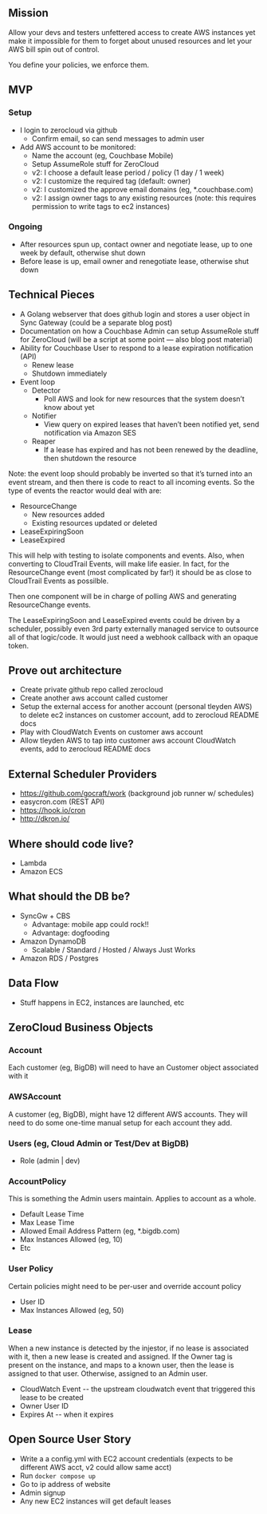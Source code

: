 ## Mission

Allow your devs and testers unfettered access to create AWS instances yet make it impossible for them to forget about unused resources and let your AWS bill spin out of control.

You define your policies, we enforce them.

## MVP

### Setup

- I login to zerocloud via github
     - Confirm email, so can send messages to admin user
- Add AWS account to be monitored:
     - Name the account (eg, Couchbase Mobile)
     - Setup AssumeRole stuff for ZeroCloud
     - v2: I choose a default lease period / policy (1 day / 1 week)
     - v2: I customize the required tag (default: owner)
     - v2: I customized the approve email domains (eg, *.couchbase.com)
     - v2: I assign owner tags to any existing resources (note: this requires permission to write tags to ec2 instances)

### Ongoing

- After resources spun up, contact owner and negotiate lease, up to one week by default, otherwise shut down
- Before lease is up, email owner and renegotiate lease, otherwise shut down

## Technical Pieces

- A Golang webserver that does github login and stores a user object in Sync Gateway  (could be a separate blog post)
- Documentation on how a Couchbase Admin can setup AssumeRole stuff for ZeroCloud (will be a script at some point — also blog post material)
- Ability for Couchbase User to respond to a lease expiration notification (API)
     - Renew lease
     - Shutdown immediately
- Event loop
     - Detector
          - Poll AWS and look for new resources that the system doesn’t know about yet
     - Notifier
          - View query on expired leases that haven’t been notified yet, send notification via Amazon SES
     - Reaper
          - If a lease has expired and has not been renewed by the deadline, then shutdown the resource

Note: the event loop should probably be inverted so that it’s turned into an event stream, and then there is code to react to all incoming events.  So the type of events the reactor would deal with are:

- ResourceChange
     - New resources added
     - Existing resources updated or deleted
- LeaseExpiringSoon
- LeaseExpired

This will help with testing to isolate components and events.  Also, when converting to CloudTrail Events, will make life easier.  In fact, for the ResourceChange event (most complicated by far!) it should be as close to CloudTrail Events as possilble.

Then one component will be in charge of polling AWS and generating ResourceChange events.

The LeaseExpiringSoon and LeaseExpired events could be driven by a scheduler, possibly even 3rd party externally managed service to outsource all of that logic/code.  It would just need a webhook callback with an opaque token.

## Prove out architecture

- Create private github repo called zerocloud
- Create another aws account called customer
- Setup the external access for another account (personal tleyden AWS) to delete ec2 instances on customer account, add to zerocloud README docs
- Play with CloudWatch Events on customer aws account
- Allow tleyden AWS to tap into customer aws account CloudWatch events, add to zerocloud README docs

## External Scheduler Providers

- https://github.com/gocraft/work  (background job runner w/ schedules)
- easycron.com (REST API)
- https://hook.io/cron
- http://dkron.io/

## Where should code live?

- Lambda
- Amazon ECS

## What should the DB be?

- SyncGw + CBS
  - Advantage: mobile app could rock!!
  - Advantage: dogfooding
- Amazon DynamoDB
  - Scalable / Standard / Hosted / Always Just Works
- Amazon RDS / Postgres

## Data Flow

- Stuff happens in EC2, instances are launched, etc

## ZeroCloud Business Objects

### Account

Each customer (eg, BigDB) will need to have an Customer object associated with it

### AWSAccount

A customer (eg, BigDB), might have 12 different AWS accounts.  They will need to do some one-time manual setup for each account they add.

### Users (eg, Cloud Admin or Test/Dev at BigDB)

- Role (admin | dev)

### AccountPolicy

This is something the Admin users maintain.  Applies to account as a whole.

- Default Lease Time
- Max Lease Time
- Allowed Email Address Pattern (eg, *.bigdb.com)
- Max Instances Allowed (eg, 10)
- Etc

### User Policy

Certain policies might need to be per-user and override account policy

- User ID
- Max Instances Allowed (eg, 50)

### Lease

When a new instance is detected by the injestor, if no lease is associated with it, then a new lease is created and assigned.  If the Owner tag is present on the instance, and maps to a known user, then the lease is assigned to that user.  Otherwise, assigned to an Admin user.

- CloudWatch Event -- the upstream cloudwatch event that triggered this lease to be created
- Owner User ID
- Expires At -- when it expires


## Open Source User Story

* Write a a config.yml with EC2 account credentials (expects to be different AWS acct, v2 could allow same acct)
* Run `docker compose up`
* Go to ip address of website
* Admin signup
* Any new EC2 instances will get default leases
